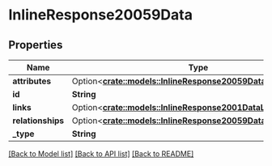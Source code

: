 # InlineResponse20059Data

## Properties

Name | Type | Description | Notes
------------ | ------------- | ------------- | -------------
**attributes** | Option<[**crate::models::InlineResponse20059DataAttributes**](inline_response_200_59_data_attributes.md)> |  | [optional]
**id** | **String** |  | 
**links** | Option<[**crate::models::InlineResponse2001DataLinks**](inline_response_200_1_data_links.md)> |  | [optional]
**relationships** | Option<[**crate::models::InlineResponse20059DataRelationships**](inline_response_200_59_data_relationships.md)> |  | [optional]
**_type** | **String** |  | 

[[Back to Model list]](../README.md#documentation-for-models) [[Back to API list]](../README.md#documentation-for-api-endpoints) [[Back to README]](../README.md)


